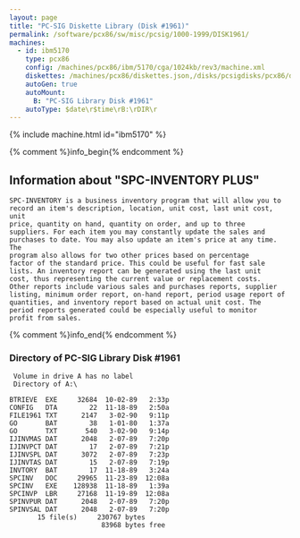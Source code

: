 ```yaml
---
layout: page
title: "PC-SIG Diskette Library (Disk #1961)"
permalink: /software/pcx86/sw/misc/pcsig/1000-1999/DISK1961/
machines:
  - id: ibm5170
    type: pcx86
    config: /machines/pcx86/ibm/5170/cga/1024kb/rev3/machine.xml
    diskettes: /machines/pcx86/diskettes.json,/disks/pcsigdisks/pcx86/diskettes.json
    autoGen: true
    autoMount:
      B: "PC-SIG Library Disk #1961"
    autoType: $date\r$time\rB:\rDIR\r
---
```


{% include machine.html id="ibm5170" %}

{% comment %}info_begin{% endcomment %}

## Information about "SPC-INVENTORY PLUS"

    SPC-INVENTORY is a business inventory program that will allow you to
    record an item's description, location, unit cost, last unit cost, unit
    price, quantity on hand, quantity on order, and up to three
    suppliers. For each item you may constantly update the sales and
    purchases to date. You may also update an item's price at any time. The
    program also allows for two other prices based on percentage
    factor of the standard price. This could be useful for fast sale
    lists. An inventory report can be generated using the last unit
    cost, thus representing the current value or replacement costs.
    Other reports include various sales and purchases reports, supplier
    listing, minimum order report, on-hand report, period usage report of
    quantities, and inventory report based on actual unit cost. The
    period reports generated could be especially useful to monitor
    profit from sales.
{% comment %}info_end{% endcomment %}


### Directory of PC-SIG Library Disk #1961

     Volume in drive A has no label
     Directory of A:\

    BTRIEVE  EXE     32684  10-02-89   2:33p
    CONFIG   DTA        22  11-18-89   2:50a
    FILE1961 TXT      2147   3-02-90   9:11p
    GO       BAT        38   1-01-80   1:37a
    GO       TXT       540   3-02-90   9:14p
    IJINVMAS DAT      2048   2-07-89   7:20p
    IJINVPCT DAT        17   2-07-89   7:21p
    IJINVSPL DAT      3072   2-07-89   7:23p
    IJINVTAS DAT        15   2-07-89   7:19p
    INVTORY  BAT        17  11-18-89   3:24a
    SPCINV   DOC     29965  11-23-89  12:08a
    SPCINV   EXE    128938  11-18-89   1:39a
    SPCINVP  LBR     27168  11-19-89  12:08a
    SPINVPUR DAT      2048   2-07-89   7:20p
    SPINVSAL DAT      2048   2-07-89   7:20p
           15 file(s)     230767 bytes
                           83968 bytes free
